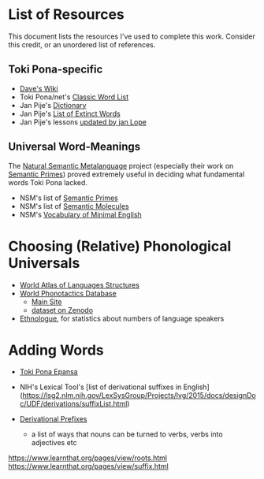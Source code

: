 List of Resources
=================

This document lists the resources I've used to complete this work.
Consider this credit, or an unordered list of references.

Toki Pona-specific
----

* [Dave's Wiki](https://aiki.pbworks.com/w/browse/#view=ViewAllObjects)
* Toki Pona/net's [Classic Word List](http://tokipona.net/tp/ClassicWordList.aspx)
* Jan Pije's [Dictionary](http://tokipona.net/tp/janpije/dictionary.php)
* Jan Pije's [List of Extinct Words](http://tokipona.net/tp/janpije/extinctwords.php)
* Jan Pije's lessons [updated by jan Lope](https://github.com/jan-Lope/Toki_Pona_lessons_English/)

Universal Word-Meanings
------

The [Natural Semantic Metalanguage](https://en.wikipedia.org/wiki/Natural_semantic_metalanguage) project 
(especially their work on [Semantic Primes](https://en.wikipedia.org/wiki/Semantic_primes))
 proved extremely useful in deciding what fundamental words Toki Pona lacked.

* NSM's list of [Semantic Primes](https://intranet.secure.griffith.edu.au/schools-departments/natural-semantic-metalanguage/what-is-nsm/semantic-primes)
* NSM's list of [Semantic Molecules](https://intranet.secure.griffith.edu.au/schools-departments/natural-semantic-metalanguage/what-is-nsm/semantic-molecules)
* NSM's [Vocabulary of Minimal English](https://intranet.secure.griffith.edu.au/schools-departments/natural-semantic-metalanguage/minimal-english)


Choosing (Relative) Phonological Universals
=======

* [World Atlas of Languages Structures](http://wals.info)
* [World Phonotactics Database](https://core.ac.uk/display/144657287)
	- [Main Site](http://phonotactics.anu.edu.au/)
	- [dataset on Zenodo](https://zenodo.org/record/815506)
* [Ethnologue](https://www.ethnologue.com/), for statistics about numbers of language speakers

Adding Words
====

* [Toki Pona Epansa](https://tpe.neocities.org/)

* NIH's Lexical Tool's [list of derivational suffixes in English]
(https://lsg2.nlm.nih.gov/LexSysGroup/Projects/lvg/2015/docs/designDoc/UDF/derivations/suffixList.html)
* [Derivational Prefixes](https://lexsrv3.nlm.nih.gov/LexSysGroup/Projects/lvg/2012/docs/designDoc/UDF/derivations/prefixList.html)
	- a list of ways that nouns can be turned to verbs, verbs into adjectives etc

https://www.learnthat.org/pages/view/roots.html
https://www.learnthat.org/pages/view/suffix.html

